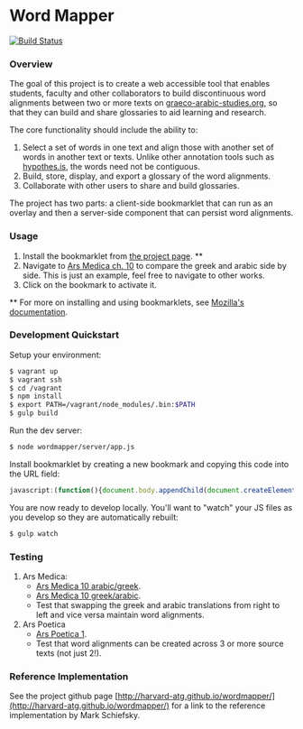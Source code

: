 # Word Mapper

[![Build Status](https://travis-ci.org/Harvard-ATG/wordmapper.svg?branch=master)](https://travis-ci.org/Harvard-ATG/wordmapper)

### Overview 
The goal of this project is to create a web accessible tool that enables students, faculty and other collaborators to build discontinuous word alignments between two or more texts on [graeco-arabic-studies.org](http://graeco-arabic-studies.org/), so that they can build and share glossaries to aid learning and research.

The core functionality should include the ability to:

1. Select a set of words in one text and align those with another set of words in another text or texts. Unlike other annotation tools such as [hypothes.is](https://hypothes.is/), the words need not be contiguous.
2. Build, store, display, and export a glossary of the word alignments.
3. Collaborate with other users to share and build glossaries.

The project has two parts: a client-side bookmarklet that can run as an overlay and then a server-side component that can persist word alignments.

### Usage

1. Install the bookmarklet from [the project page](http://harvard-atg.github.io/wordmapper/). **
2. Navigate to [Ars Medica ch. 10](http://www.graeco-arabic-studies.org/compare-texts/work/ars-medica-2/left/1/right/2/section/10/active/2%2C1.html) to compare the greek and arabic side by side. This is just an example, feel free to navigate to other works.
3. Click on the bookmark to activate it.

**  For more on installing and using bookmarklets, see [Mozilla's documentation](https://support.mozilla.org/en-US/kb/bookmarklets-perform-common-web-page-tasks).

### Development Quickstart

Setup your environment:

```sh
$ vagrant up
$ vagrant ssh
$ cd /vagrant
$ npm install
$ export PATH=/vagrant/node_modules/.bin:$PATH
$ gulp build
```

Run the dev server:

```sh
$ node wordmapper/server/app.js 
```

Install bookmarklet by creating a new bookmark and copying this code into the URL field:

```javascript
javascript:(function(){document.body.appendChild(document.createElement('script')).src='http://localhost:8000/static/js/bookmarklet.js';})();
```

You are now ready to develop locally. You'll want to "watch" your JS files as you develop so they are automatically rebuilt:

```sh
$ gulp watch
```

### Testing

1. Ars Medica:
    - [Ars Medica 10 arabic/greek](http://www.graeco-arabic-studies.org/compare-texts/work/ars-medica-2/left/1/right/2/section/10/active/2%2C1.html). 
    - [Ars Medica 10 greek/arabic](http://www.graeco-arabic-studies.org/compare-texts/work/ars-medica-2/left/2/right/1/section/10/active/1%2C2.html).
    - Test that swapping the greek and arabic translations from right to left and vice versa maintain word alignments.
2. Ars Poetica
    - [Ars Poetica 1](http://www.graeco-arabic-studies.org/compare-texts/work/ars-poetica-3/left/11/right/12%2C51%2C52%2C53%2C54/active/11%2C12.html). 
    - Test that word alignments can be created across 3 or more source texts (not just 2!).

### Reference Implementation

See the project github page [http://harvard-atg.github.io/wordmapper/](http://harvard-atg.github.io/wordmapper/) for a link to the reference implementation by Mark Schiefsky.




